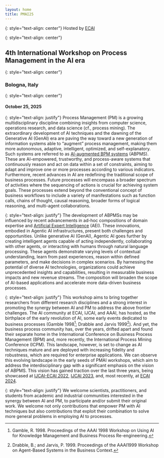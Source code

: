 ```yaml
---
layout: home
title: PMAI25
---
```

{: style="text-align: center"}
Hosted by [ECAI](https://ecai2025.org/)

{: style="text-align: center"} 
## 4th International Workshop on Process Management in the AI era

{: style="text-align: center"}
### Bologna, Italy

{: style="text-align: center"}
#### October 25, 2025

{: style="text-align: justify"}
Process Management (PM) is a growing multidisciplinary discipline combining insights from computer science, operations research, and data science (cf., process mining). The extraordinary development of AI techniques and the dawning of the Generative AI (GenAI) era are paving the way toward a new generation of information systems able to “augment” process management, making them more autonomous, adaptive, intelligent, optimized, and self-explanatory. Such systems are referred to as [AI-augmented BPM systems](https://doi.org/10.1145/3576047) (ABPMS). These are AI-empowered, trustworthy, and process-aware systems that continuously reason and act on data within a set of constraints, aiming to adapt and improve one or more processes according to various indicators. Furthermore, recent advances in AI are redefining the traditional scope of business processes. Future processes will encompass a broader spectrum of activities where the sequencing of actions is crucial for achieving system goals. These processes extend beyond the conventional concept of business workflows to include a variety of manifestations such as function calls, chains of thought, causal reasoning, broader forms of logical reasoning, and multi-agent collaborations.

{: style="text-align: justify"}
The development of ABPMSs may be influenced by recent advancements in ad-hoc compositions of domain expertise and [Artificial Expert Intelligence](https://arxiv.org/abs/2412.02441) (AEI). These innovations, embodied in Agentic AI infrastructures, present both challenges and opportunities. Unlike generative AI (GenAI), Agentic AI goes further by creating intelligent agents capable of acting independently, collaborating with other agents, or interacting with humans through natural language processing. These agents demonstrate varying levels of contextual understanding, learn from past experiences, reason within defined parameters, and make decisions in complex scenarios. By harnessing the potential of diverse AI technologies, organizations could achieve unprecedented insights and capabilities, resulting in measurable business impacts and new revenue streams. The composition will broaden the scope of AI-based applications and accelerate more data-driven business processes.

{: style="text-align: justify"}
This workshop aims to bring together researchers from different research disciplines and a strong interest in promoting the synergy between AI and PM to address the above frontier challenges. The AI community at ECAI, IJCAI, and AAAI, has hosted, as the birthplace of the early revolution of AI, some early events dedicated to business processes (Gamble 1998[^1]; Drabble and Jarvis 1999[^2]). And yet, the business process community has, over the years, drifted apart and found their separate home in the International Conference on Business Process Management (BPM) and, more recently, the International Process Mining Conference (ICPM). This landscape, however, is set to change as AI techniques mature and are deployed with increasing fidelity and robustness, which are required for enterprise applications. We can observe this evolving landscape in the early seeds of PMAI workshops, which aim to address the interdisciplinary gap with a significant emphasis on the vision of ABPMS. This vision has gained traction over the last three years, being showcased at [IJCAI-ECAI 2022](https://pmai-ijcai.github.io/), [IJCAI 2023](https://pmai23.github.io/), and, most recently, at [ECAI 2024](https://pmai2024.demacs.unical.it/).

{: style="text-align: justify"}
We welcome scientists, practitioners, and students from academic and industrial communities interested in the synergy between AI and PM, to participate and/or submit their original work. We welcome not only contributions that empower PM with AI techniques but also contributions that exploit their combination to solve more general problems in employing AI to processes.

[^1]: Gamble, R. 1998. Proceedings of the AAAI 1998 Workshop on Using AI for Knowledge Management and Business Process Re-engineering.
[^2]: Drabble, B.; and Jarvis, P. 1999. Proceedings of the AAAI1999 Workshop on Agent-Based Systems in the Business Context.
